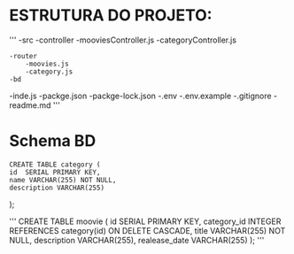 # ESTRUTURA DO PROJETO:

'''
-src
    -controller
        -mooviesController.js
        -categoryController.js

    -router
        -moovies.js
        -category.js
    -bd

-inde.js
 -packge.json
-packge-lock.json
        -.env
        -.env.example
        -.gitignore
    -readme.md
'''
 # Schema BD
    CREATE TABLE category (
    id  SERIAL PRIMARY KEY,
    name VARCHAR(255) NOT NULL,
    description VARCHAR(255)
);

'''
CREATE TABLE moovie (
    id SERIAL PRIMARY KEY,
    category_id INTEGER REFERENCES category(id) ON DELETE CASCADE,
    title VARCHAR(255) NOT NULL,
    description VARCHAR(255),
    realease_date VARCHAR(255)
);
'''